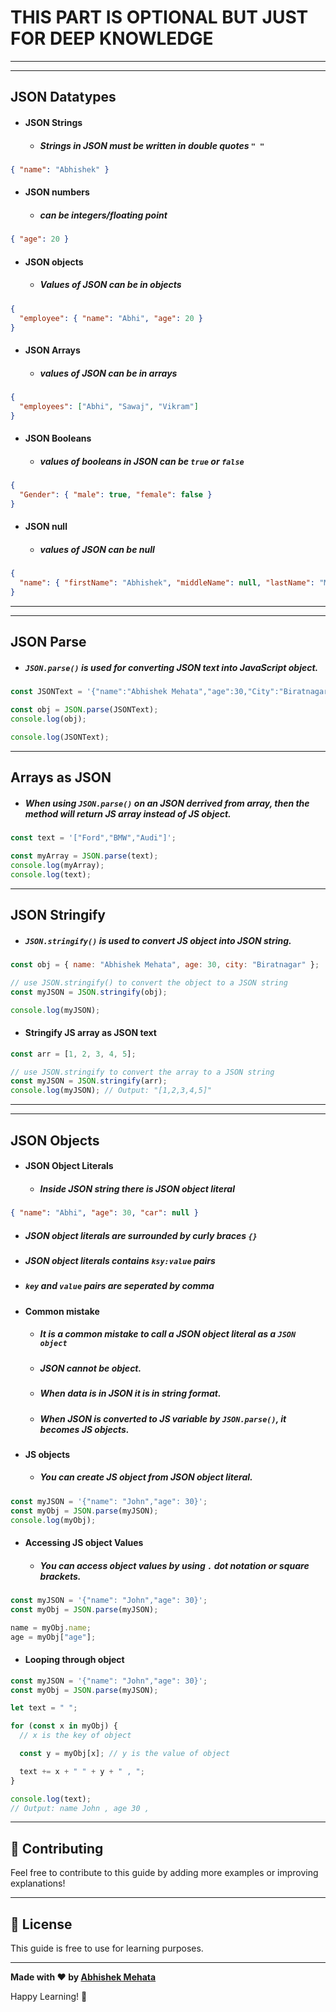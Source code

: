 # THIS PART IS OPTIONAL BUT JUST FOR DEEP KNOWLEDGE

---

---

## JSON Datatypes

- #### JSON Strings
  - ##### Strings in JSON must be written in double quotes `" "`

```json
{ "name": "Abhishek" }
```

- #### JSON numbers
  - ##### can be integers/floating point

```json
{ "age": 20 }
```

- #### JSON objects
  - ##### Values of JSON can be in objects

```json
{
  "employee": { "name": "Abhi", "age": 20 }
}
```

- #### JSON Arrays
  - ##### values of JSON can be in arrays

```json
{
  "employees": ["Abhi", "Sawaj", "Vikram"]
}
```

- #### JSON Booleans
  - ##### values of booleans in JSON can be `true` or `false`

```json
{
  "Gender": { "male": true, "female": false }
}
```

- #### JSON null
  - ##### values of JSON can be null

```json
{
  "name": { "firstName": "Abhishek", "middleName": null, "lastName": "Mehata" }
}
```

---

---

## JSON Parse

- ##### `JSON.parse()` is used for converting JSON text into JavaScript object.

```js
const JSONText = '{"name":"Abhishek Mehata","age":30,"City":"Biratnagar"}';

const obj = JSON.parse(JSONText);
console.log(obj);

console.log(JSONText);
```

---

## Arrays as JSON

- ##### When using `JSON.parse()` on an JSON derrived from array, then the method will return JS array instead of JS object.

```js
const text = '["Ford","BMW","Audi"]';

const myArray = JSON.parse(text);
console.log(myArray);
console.log(text);
```

---

## JSON Stringify

- ##### `JSON.stringify()` is used to convert JS object into JSON string.

```js
const obj = { name: "Abhishek Mehata", age: 30, city: "Biratnagar" };

// use JSON.stringify() to convert the object to a JSON string
const myJSON = JSON.stringify(obj);

console.log(myJSON);
```

- #### Stringify JS array as JSON text

```js
const arr = [1, 2, 3, 4, 5];

// use JSON.stringify to convert the array to a JSON string
const myJSON = JSON.stringify(arr);
console.log(myJSON); // Output: "[1,2,3,4,5]"
```

---

---

## JSON Objects

- #### JSON Object Literals
  - ##### Inside JSON string there is JSON object literal

```json
{ "name": "Abhi", "age": 30, "car": null }
```

- ##### JSON object literals are surrounded by curly braces `{}`
- ##### JSON object literals contains `ksy:value` pairs
- ##### `key` and `value` pairs are seperated by comma

- #### Common mistake

  - ##### It is a common mistake to call a JSON object literal as a `JSON object`
  - ##### JSON cannot be object.
  - ##### When data is in JSON it is in string format.
  - ##### When JSON is converted to JS variable by `JSON.parse()`, it becomes JS objects.

- #### JS objects
  - ##### You can create JS object from JSON object literal.

```js
const myJSON = '{"name": "John","age": 30}';
const myObj = JSON.parse(myJSON);
console.log(myObj);
```

- #### Accessing JS object Values
  - ##### You can access object values by using `.` dot notation or square brackets.

```js
const myJSON = '{"name": "John","age": 30}';
const myObj = JSON.parse(myJSON);

name = myObj.name;
age = myObj["age"];
```

- #### Looping through object

```js
const myJSON = '{"name": "John","age": 30}';
const myObj = JSON.parse(myJSON);

let text = " ";

for (const x in myObj) {
  // x is the key of object

  const y = myObj[x]; // y is the value of object

  text += x + " " + y + " , ";
}

console.log(text);
// Output: name John , age 30 ,
```

---

## 🤝 Contributing

Feel free to contribute to this guide by adding more examples or improving explanations!

---

## 📄 License

This guide is free to use for learning purposes.

---

**Made with ❤️ by [Abhishek Mehata](https://github.com/Abhishek-mehata)**

Happy Learning! 🚀
